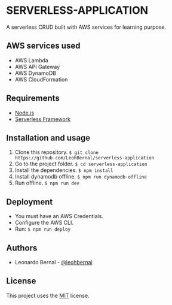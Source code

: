 # SERVERLESS-APPLICATION

A serverless CRUD built with AWS services for learning purpose.

## AWS services used

- AWS Lambda
- AWS API Gateway
- AWS DynamoDB
- AWS CloudFormation

## Requirements

- [Node.js](https://nodejs.org/en/)
- [Serverless Framework](https://serverless.com)

## Installation and usage

1. Clone this repository. `$ git clone https://github.com/LeohBernal/serverless-application`
2. Go to the project folder. `$ cd serverless-application`
4. Install the dependencies. `$ npm install`
5. Install dynamodb offline. `$ npm run dynamodb-offline`
6. Run offline. `$ npm run dev`

## Deployment

- You must have an AWS Credentials.
- Configure the AWS CLI.
- Run: `$ npm run deploy`

## Authors

- Leonardo Bernal - [@leohbernal](https://github.com/leohbernal)

## License

This project uses the [MIT](https://github.com/LeohBernal/serverless-application/blob/master/LICENSE) license.
